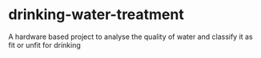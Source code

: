 # drinking-water-treatment
A hardware based project to analyse the quality of water and classify it as fit or unfit for drinking
